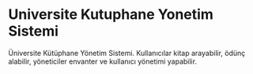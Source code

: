 # Universite Kutuphane Yonetim Sistemi
 Üniversite Kütüphane Yönetim Sistemi. Kullanıcılar kitap arayabilir, ödünç alabilir, yöneticiler envanter ve kullanıcı yönetimi yapabilir.
